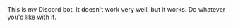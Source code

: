 <body>
<h> This is my Discord bot. It doesn't work very well, but it works. Do whatever you'd like with it. </h>
</body>
